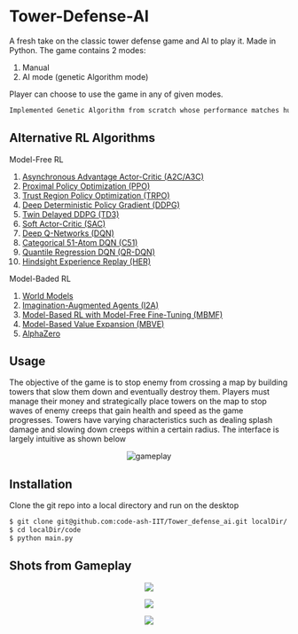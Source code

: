 Tower-Defense-AI
=============

A fresh take on the classic tower defense game and AI to play it. Made in Python. 
The game contains 2 modes:
1. Manual
2. AI mode (genetic Algorithm mode)

Player can choose to use the game in any of given modes.
```bash
Implemented Genetic Algorithm from scratch whose performance matches human level performance.
```

Alternative RL Algorithms
-------------------

Model-Free RL
1. <a href="https://arxiv.org/abs/1602.01783#" target="_blank">Asynchronous Advantage Actor-Critic (A2C/A3C)</a>
2. <a href="https://arxiv.org/abs/1707.06347" target="_blank">Proximal Policy Optimization (PPO)</a>
3. <a href="https://arxiv.org/abs/1502.05477" target="_blank">Trust Region Policy Optimization (TRPO)</a>
4. <a href="https://arxiv.org/abs/1509.02971" target="_blank">Deep Deterministic Policy Gradient (DDPG)</a>
5. <a href="https://arxiv.org/abs/1802.09477" target="_blank">Twin Delayed DDPG (TD3)</a>
6. <a href="https://arxiv.org/abs/1801.01290" target="_blank">Soft Actor-Critic (SAC)</a>
7. <a href="https://www.cs.toronto.edu/~vmnih/docs/dqn.pdf" target="_blank">Deep Q-Networks (DQN)</a>
8. <a href="https://arxiv.org/abs/1707.06887" target="_blank">Categorical 51-Atom DQN (C51)</a>
9. <a href="https://arxiv.org/abs/1710.10044" target="_blank">Quantile Regression DQN (QR-DQN)</a>
10. <a href="https://arxiv.org/abs/1707.06887" target="_blank">Hindsight Experience Replay (HER)</a>

Model-Baded RL
1. <a href="https://arxiv.org/abs/1707.06887" target="_blank">World Models </a>
2. <a href="https://arxiv.org/abs/1707.06887" target="_blank">Imagination-Augmented Agents (I2A)</a>
3. <a href="https://arxiv.org/abs/1707.06887" target="_blank">Model-Based RL with Model-Free Fine-Tuning (MBMF)</a>
4. <a href="https://arxiv.org/abs/1707.06887" target="_blank">Model-Based Value Expansion (MBVE)</a>
5. <a href="https://arxiv.org/abs/1707.06887" target="_blank">AlphaZero</a>


Usage
-----

The objective of the game is to stop enemy from crossing a map by building towers that slow them down and eventually destroy them. Players must manage their money and strategically place towers on the map to stop waves of enemy creeps that gain health and speed as the game progresses. Towers have varying characteristics such as dealing splash damage and slowing down creeps within a certain radius. The interface is largely intuitive as shown below

<p align="center">
  <img src="/Images/gif.gif" alt="gameplay" />
</p>

Installation
------------

Clone the git repo into a local directory and run on the desktop
```bash
$ git clone git@github.com:code-ash-IIT/Tower_defense_ai.git localDir/
$ cd localDir/code
$ python main.py
```

Shots from Gameplay
-------------------

<p align="center">
<img src="/Images/1.png">
</p>
<p align="center">
<img src="/Images/2.png">
</p>
<p align="center">
<img src="/Images/3ai.png">
</p>


 
